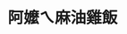 ---
title: "阿嬤ㄟ麻油雞飯"
description: "阿嬤ㄟ麻油雞飯"
layout: shop
keywords:
  - 美食競賽
  - 台灣美食
  - 美食精選
datePublished: "2025-06-30"
dateModified: "2025-07-06"
city: "高雄市"
district: "左營區"
address: "高雄市左營區裕誠路南屏路"
phone: "0938795280"
geo: "22.666417505890433, 120.29992490739875"
google_map: "https://maps.app.goo.gl/E4io7fMDtfz7Xf6e9"
footinder: "https://footinder.com.tw/%E9%AB%98%E9%9B%84%E5%B8%82%E9%BC%93%E5%B1%B1%E5%8D%80/120932/"
official: ""
award:
  - name: "夜市王"
    year: "2024"
    entries:
      - nightMarket: "瑞豐夜市"
        food_type: "一飯一湯"
        rank: "第二名"

---